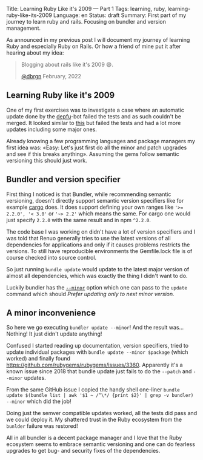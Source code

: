 Title: Learning Ruby Like it's 2009 — Part 1
Tags: learning, ruby, learning-ruby-like-its-2009
Language: en
Status: draft
Summary: First part of my journey to learn ruby and rails. Focusing on bundler and version management.

As announced in my previous post I will document my journey of learning Ruby
and especially Ruby on Rails. Or how a friend of mine put it after hearing
about my idea:

> Blogging about rails like it's 2009 😄.
>
> [@dbrgn](https://blog.dbrgn.ch/about/) February, 2022

## Learning Ruby like it's 2009

One of my first exercises was to investigate a case where an automatic update
done by the [depfu](https://depfu.com/)-bot failed the tests and as such
couldn't be merged. It looked similar to
[this](https://github.com/renuo/pingen-client/pull/15) but failed the tests and
had a lot more updates including some major ones.

Already knowing a few programming languages and package managers my first idea
was: «Easy: Let's just first do all the minor and patch upgrades and see if
this breaks anything». Assuming the gems follow semantic versioning this should
just work.

## Bundler and version specifier

First thing I noticed is that Bundler, while recommending semantic versioning,
doesn't directly support semantic version specifiers like for example
[cargo](https://doc.rust-lang.org/cargo/reference/semver.html) does. It does
support defining your own ranges like `'>= 2.2.0', '< 3.0'` or `'~> 2.2'` which
means the same. For cargo one would just specify `2.2.0` with the same result
and in npm `^2.2.0`.

The code base I was working on didn't have a lot of version specifiers and I
was told that Renuo generally tries to use the latest versions of all
dependencies for applications and only if it causes problems restricts the
versions. To still have reproducible environments the Gemfile.lock file is of
course checked into source control.

So just running `bundle update` would update to the latest major version of
almost all dependencies, which was exactly the thing I didn't want to do.

Luckily bundler has the
[`--minor`](https://bundler.io/v2.3/man/bundle-update.1.html) option which one
can pass to the `update` command which should *Prefer updating only to next
minor version.*

## A minor inconvenience

So here we go executing `bundler update --minor`! And the result was...
Nothing! It just didn't update anything!

Confused I started reading up documentation, version specifiers, tried to
update individual packages with `bundle update --minor $package` (which worked)
and finally found <https://github.com/rubygems/rubygems/issues/3360>. Apparently
it's a known issue since 2018 that bundle update just fails to do the `--patch`
and `--minor` updates.

From the same GitHub issue I copied the handy shell one-liner `bundle update
$(bundle list | awk '$1 ~ /^\*/ {print $2}' | grep -v bundler) --minor` which
did the job!

Doing just the semver compatible updates worked, all the tests did pass and we
could deploy it. My shattered trust in the Ruby ecosystem from the `bunlder`
failure was restored!

All in all bundler is a decent package manager and I love that the Ruby
ecosystem seems to embrace semantic versioning and one can do fearless upgrades
to get bug- and security fixes of the dependencies.
